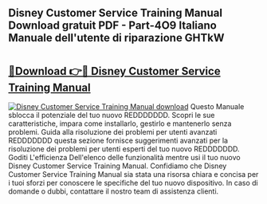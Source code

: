 ## Disney Customer Service Training Manual Download gratuit PDF - Part-4O9 Italiano Manuale dell'utente di riparazione GHTkW

# <h2><a href="http://dfh33lp.blite.top/?on=Disney+Customer+Service+Training+Manual">🔗Download 👉🔴 Disney Customer Service Training Manual</a></h2>

[![Disney Customer Service Training Manual download](https://i.imgur.com/lujVjoI.png)](http://dfh33lp.blite.top/?on=Disney+Customer+Service+Training+Manual)
Questo Manuale sblocca il potenziale del tuo nuovo REDDDDDDD. Scopri le sue caratteristiche, impara come installarlo, gestirlo e mantenerlo senza problemi. Guida alla risoluzione dei problemi per utenti avanzati REDDDDDDD questa sezione fornisce suggerimenti avanzati per la risoluzione dei problemi per utenti esperti del tuo nuovo REDDDDDDD. Goditi L'efficienza Dell'elenco delle funzionalità mentre usi il tuo nuovo Disney Customer Service Training Manual. Confidiamo che Disney Customer Service Training Manual sia stata una risorsa chiara e concisa per i tuoi sforzi per conoscere le specifiche del tuo nuovo dispositivo. In caso di domande o dubbi, contattare il nostro team di assistenza clienti.
